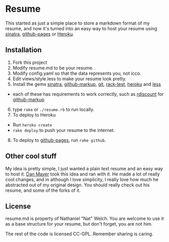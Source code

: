 # Resume

This started as just a simple place to store a markdown format of my resume,
and now it's turned into an easy way to host your resume using [sinatra][s],
[github-pages][gp] or [Heroku][h].

[gp]: http://pages.github.com/
[h]: http://heroku.com/

## Installation

 1. Fork this project
 2. Modify resume.md to be your resume.
 3. Modify config.yaml so that the data represents you, not icco.
 4. Edit views/style.less to make your resume look pretty.
 5. Install the gems [sinatra][s], [github-markup][gm], [git][g], [rack-test][rt], [heroku][h] and [less][l]
   * each of these has requirements to work correctly, such as [rdiscount][r] for [github-markup][gm]
 6. type `rake` or `./resume.rb` to run locally. 
 7. To deploy to Heroku
   * Run `heroku create`
   * `rake deploy` to push your resume to the internet.
 8. To deploy to [github-pages][gp], run `rake github`.

[g]: http://github.com/schacon/ruby-git
[rt]: http://github.com/brynary/rack-test
[s]: http://www.sinatrarb.com/
[r]: http://github.com/rtomayko/rdiscount
[l]: http://lesscss.org/
[gm]: http://github.com/github/markup

## Other cool stuff

My idea is pretty simple, I just wanted a plain text resume and an easy way to
host it. [Dan Mayer][dm] took this idea and ran with it. He made a lot of
really cool changes, and in although I love simplicity, I really love how much
he abstracted out of my original design. You should really check out his
resume, and some of the forks of it.

[dm]: http://github.com/danmayer/Resume

## License

resume.md is property of Nathaniel "Nat" Welch. You are welcome to use it as a
base structure for your resume, but don't forget, you are not him.

The rest of the code is licensed CC-GPL. Remember sharing is caring.
